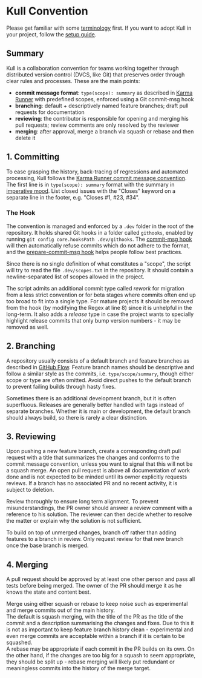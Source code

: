 # Kull Convention

Please get familiar with some [terminology](terminology.md) first.
If you want to adopt Kull in your project,
follow the [setup guide](setup.md).

## Summary

Kull is a collaboration convention for teams 
working together through distributed version control (DVCS, like Git)
that preserves order through clear rules and processes.
These are the main points:

- **commit message format**: `type(scope): summary`
  as described in [Karma Runner](http://karma-runner.github.io/6.2/dev/git-commit-msg.html) 
  with predefined scopes, enforced using a Git commit-msg hook
- **branching**: default + descriptively named feature branches; draft pull requests for documentation
- **reviewing**: the contributor is responsible for opening and merging his pull requests; review comments are only resolved by the reviewer
- **merging**: after approval, merge a branch via squash or rebase and then delete it

## 1. Committing

To ease grasping the history, back-tracing of regressions and automated processing,
Kull follows the [Karma Runner commit message convention](http://karma-runner.github.io/6.2/dev/git-commit-msg.html).
The first line is in `type(scope): summary` format 
with the summary in [imperative mood](https://chris.beams.io/posts/git-commit/#imperative).
List closed issues with the "Closes" keyword on a separate line in the footer, e.g. "Closes #1, #23, #34".

### The Hook

The convention is managed and enforced by a `.dev` folder in the root of the repository.
It holds shared Git hooks in a folder called `githooks`,
enabled by running `git config core.hooksPath .dev/githooks`.
The [commit-msg hook](.dev/githooks/commit-msg) will then automatically refuse commits which do not adhere to the format,
and the [prepare-commit-msg hook](.dev/githooks/prepare-commit-msg) helps people follow best practices.

Since there is no single definition of what constitutes a "scope",
the script will try to read the file `.dev/scopes.txt` in the repository.
It should contain a newline-separated list of scopes allowed in the project.

<!-- TODO allow executable scopesfile -->

The script admits an additional commit type called *rework* for migration from a less strict convention 
or for beta stages where commits often end up too broad to fit into a single type.
For mature projects it should be removed from the hook (by modifying the Regex at line 8) 
since it is unhelpful in the long-term.
It also adds a *release* type in case the project wants to specially highlight release commits that only bump version numbers - 
it may be removed as well.

## 2. Branching

A repository usually consists of a default branch and feature branches as described in [GitHub Flow](https://githubflow.github.io/).
Feature branch names should be descriptive and follow a similar style as the commits,
i.e. `type/scope/summary`, though either scope or type are often omitted.
Avoid direct pushes to the default branch to prevent failing builds through hasty fixes.

Sometimes there is an additional development branch, but it is often superfluous.
Releases are generally better handled with tags instead of separate branches.
Whether it is main or development, the default branch should always build, so there is rarely a clear distinction.

## 3. Reviewing

Upon pushing a new feature branch,
create a corresponding draft pull request with a title that summarizes the changes 
and conforms to the commit message convention,
unless you want to signal that this will not be a squash merge.
An open pull request is above all documentation of work done
and is not expected to be minded 
until its owner explicitly requests reviews.
If a branch has no associated PR and no recent activity,
it is subject to deletion.

Review thoroughly to ensure long term alignment.
To prevent misunderstandings, the PR owner should answer a review comment with a reference to his solution.
The reviewer can then decide whether to resolve the matter or explain why the solution is not sufficient.

To build on top of unmerged changes, branch off rather than adding features to a branch in review.
Only request review for that new branch once the base branch is merged.

## 4. Merging

A pull request should be approved by at least one other person and pass all tests before being merged.
The owner of the PR should merge it as he knows the state and content best.

Merge using either squash or rebase to keep noise such as experimental and merge commits out of the main history.  
The default is squash merging, 
with the title of the PR as the title of the commit 
and a description summarising the changes and fixes.
Due to this it is not as important to keep feature branch history clean -
experimental and even merge commits are acceptable within a branch if it is certain to be squashed.  
A rebase may be appropriate if each commit in the PR builds on its own.
On the other hand, if the changes are too big for a squash to seem appropriate, they should be split up -
rebase merging will likely put redundant or meaningless commits into the history of the merge target.
